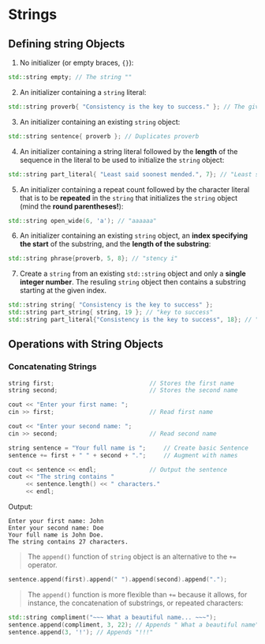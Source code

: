 # Strings
## Defining string Objects
1. No initializer (or empty braces, `{}`):
```cpp
std::string empty; // The string ""
```

2. An initializer containing a `string` literal:
```cpp
std::string proverb{ "Consistency is the key to success." }; // The given literal
```

3. An initializer containing an existing `string` object:
```cpp
std::string sentence{ proverb }; // Duplicates proverb
```

4. An initializer containing a string literal followed by the **length** of the sequence in the literal to be used to initialize the `string` object:
```cpp
std::string part_literal{ "Least said soonest mended.", 7}; // "Least s"
```

5. An initializer containing a repeat count followed by the character literal that is to be **repeated** in the `string` that initializes the `string` object (mind the **round parentheses!**):
```cpp
std::string open_wide(6, 'a'); // "aaaaaa"
```

6. An initializer containing an existing `string` object, an **index specifying the start** of the substring, and the **length of the substring**:
```cpp
std::string phrase{proverb, 5, 8}; // "stency i"
```

7. Create a `string` from an existing `std::string` object and only a **single integer number**. The resuling `string` object then contains a substring starting at the given index.
```cpp
std::string string{ "Consistency is the key to success" };
std::string part_string{ string, 19 }; // "key to success"
std::string part_literal{"Consistency is the key to success", 18}; // "Consistency is the"
```

## Operations with String Objects
### Concatenating Strings
```cpp
string first;							// Stores the first name
string second;							// Stores the second name

cout << "Enter your first name: ";
cin >> first;							// Read first name

cout << "Enter your second name: ";
cin >> second;							// Read second name

string sentence = "Your full name is ";		// Create basic Sentence
sentence += first + " " + second + ".";		// Augment with names

cout << sentence << endl;				// Output the sentence
cout << "The string contains "
     << sentence.length() << " characters."
     << endl;
```
Output:
```
Enter your first name: John
Enter your second name: Doe
Your full name is John Doe.
The string contains 27 characters.

```

> The `append()` function of `string` object is an alternative to the `+=` operator.
```cpp
sentence.append(first).append(" ").append(second).append(".");
```

> The `append()` function is more flexible than `+=` because it allows, for instance, the concatenation of substrings, or repeated characters:
```cpp
std::string compliment("~~~ What a beautiful name... ~~~");
sentence.append(compliment, 3, 22); // Appends " What a beautiful name", starting from index = 3 (4th position), append 22 characters
sentence.append(3, '!'); // Appends "!!!"
```
